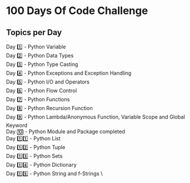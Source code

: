 # 100 Days Of Code Challenge

## Topics per Day

Day 1️⃣ - Python Variable \
Day 2️⃣ - Python Data Types \
Day 3️⃣ - Python Type Casting \
Day 4️⃣ - Python Exceptions and Exception Handling \
Day 5️⃣ - Python I/O and Operators \
Day 6️⃣ - Python Flow Control \
Day 7️⃣ - Python Functions \
Day 8️⃣ - Python Recursion Function \
Day 9️⃣ - Python Lambda/Anonymous Function, Variable Scope and Global Keyword \
Day 🔟 - Python Module and Package completed \
Day 1️⃣1️⃣ - Python List \
Day 1️⃣2️⃣ - Python Tuple \
Day 1️⃣3️⃣ - Python Sets \
Day 1️⃣4️⃣ - Python Dictionary \
Day 1️⃣5️⃣ - Python String and f-Strings \
